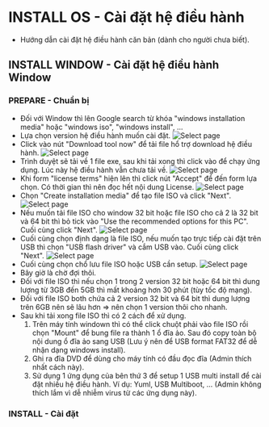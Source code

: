 # INSTALL OS - Cài đặt hệ điều hành
- Hướng dẫn cài đặt hệ điều hành căn bản (dành cho người chưa biết).

## INSTALL WINDOW - Cài đặt hệ điều hành Window
### PREPARE - Chuẩn bị
- Đối với Window thì lên Google search từ khóa "windows installation media" hoặc "windows iso", "windows install", ...
- Lựa chọn version hệ điều hành muốn cài đặt.
![Select page](https://github.com/phucnh1993/training/tree/master/vi/software/install-os/image/windows-installation-media.jpg)
- Click vào nút "Download tool now" để tải file hổ trợ download hệ điều hành.
![Select page](https://github.com/phucnh1993/training/tree/master/vi/software/install-os/image/windows-installation-media-download.jpg)
- Trình duyệt sẽ tải về 1 file exe, sau khi tải xong thì click vào để chạy ứng dụng. Lúc này hệ điều hành vẫn chưa tải về.
![Select page](https://github.com/phucnh1993/training/tree/master/vi/software/install-os/image/windows-installation-media-tool-run.jpg)
- Khi form "license terms" hiện lên thì click nút "Accept" để đến form lựa chọn. Có thời gian thì nên đọc hết nội dung License.
![Select page](https://github.com/phucnh1993/training/tree/master/vi/software/install-os/image/windows-installation-media-tool-accept.jpg)
- Chọn "Create installation media" để tạo file ISO và click "Next".
![Select page](https://github.com/phucnh1993/training/tree/master/vi/software/install-os/image/windows-installation-media-tool-select-media.jpg)
- Nếu muốn tải file ISO cho window 32 bit hoặc file ISO cho cả 2 là 32 bit và 64 bit thì bỏ tick vào "Use the recommended options for this PC". Cuối cùng click "Next".
![Select page](https://github.com/phucnh1993/training/tree/master/vi/software/install-os/image/windows-installation-media-tool-select-iso.jpg)
- Cuối cùng chọn định dạng là file ISO, nếu muốn tạo trực tiếp cài đặt trên USB thì chọn "USB flash driver" và cắm USB vào. Cuối cùng click "Next".
![Select page](https://github.com/phucnh1993/training/tree/master/vi/software/install-os/image/windows-installation-media-tool-final.jpg)
- Cuối cùng chọn chổ lưu file ISO hoặc USB cần setup.
![Select page](https://github.com/phucnh1993/training/tree/master/vi/software/install-os/image/windows-installation-media-finish.jpg)
- Bây giờ là chờ đợi thôi.
- Đối với file ISO thì nếu chọn 1 trong 2 version 32 bit hoặc 64 bit thì dung lượng từ 3GB đến 5GB thì mất khoảng hơn 30 phút (tùy tốc độ mạng).
- Đối với file ISO both chứa cả 2 version 32 bit và 64 bit thì dung lượng trên 6GB nên sẽ lâu hơn => nên chọn 1 version thôi cho nhanh.
- Sau khi tải xong file ISO thì có 2 cách để xử dụng.
    1. Trên máy tính windown thì có thể click chuột phải vào file ISO rồi chọn "Mount" để bung file ra thành 1 ổ đĩa ảo. Sau đó copy toàn bộ nội dung ổ đĩa ảo sang USB (Lưu ý nên để USB format FAT32 để dễ nhận dạng windows install).
    2. Ghi ra đĩa DVD để dùng cho máy tính có đầu đọc đĩa (Admin thích nhất cách này).
    3. Sử dụng 1 ứng dụng của bên thứ 3 để setup 1 USB multi install để cài đặt nhiều hệ điều hành. Ví dụ: Yuml, USB Multiboot, ... (Admin không thích lắm vì dễ nhiễm virus từ các ứng dụng này).

### INSTALL - Cài đặt